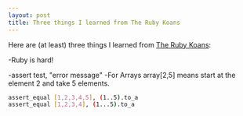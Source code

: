 ```yaml
---
layout: post
title: Three things I learned from The Ruby Koans
---
```


Here are (at least) three things I learned from [The Ruby Koans](http://rubykoans.com/):

-Ruby is hard!

-assert test, "error message"
-For Arrays array[2,5] means start at the element 2 and take 5 elements.

```sh
assert_equal [1,2,3,4,5], (1..5).to_a
assert_equal [1,2,3,4], (1...5).to_a
```
